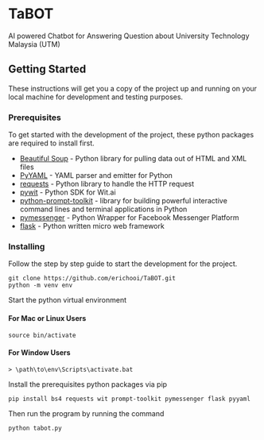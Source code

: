 # TaBOT
AI powered Chatbot for Answering Question about University Technology Malaysia (UTM)

## Getting Started
These instructions will get you a copy of the project up and running on your local machine for development and testing purposes. 

### Prerequisites
To get started with the development of the project, these python packages are required to install first.
  * [Beautiful Soup](https://www.crummy.com/software/BeautifulSoup/) - Python library for pulling data out of HTML and XML files
  * [PyYAML](https://github.com/yaml/pyyaml) - YAML parser and emitter for Python 
  * [requests](https://github.com/requests/requests) - Python library to handle the HTTP request
  * [pywit](https://github.com/wit-ai/pywit) - Python SDK for Wit.ai
  * [python-prompt-toolkit](https://github.com/jonathanslenders/python-prompt-toolkit) - library for building powerful interactive command lines and terminal applications in Python
  * [pymessenger](https://github.com/davidchua/pymessenger) - Python Wrapper for Facebook Messenger Platform
  * [flask](http://flask.pocoo.org/) - Python written micro web framework
  
### Installing
Follow the step by step guide to start the development for the project.
```
git clone https://github.com/erichooi/TaBOT.git
python -m venv env
```
Start the python virtual environment
#### For Mac or Linux Users
```
source bin/activate
```
#### For Window Users
```
> \path\to\env\Scripts\activate.bat
```
Install the prerequisites python packages via pip
```
pip install bs4 requests wit prompt-toolkit pymessenger flask pyyaml
```
Then run the program by running the command
```
python tabot.py
```
